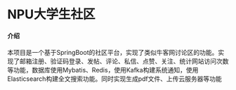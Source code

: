 # NPU大学生社区
#### 介绍
本项目是一个基于SpringBoot的社区平台，实现了类似牛客网讨论区的功能。实现了邮箱注册、验证码登录、发帖、评论、私信、点赞、关注、统计网站访问次数等功能，数据库使用Mybatis、Redis，使用Kafka构建系统通知，使用Elasticsearch构建全文搜索功能。同时实现生成pdf文件、上传云服务器等功能

